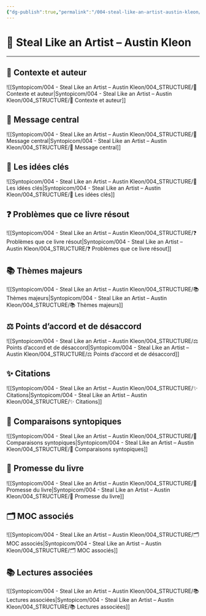 ```yaml
---
{"dg-publish":true,"permalink":"/004-steal-like-an-artist-austin-kleon/004-steal-like-an-artist-austin-kleon/","noteIcon":""}
---
```


# 📘 Steal Like an Artist – Austin Kleon

---

## 👤 Contexte et auteur

![[Syntopicom/004 - Steal Like an Artist – Austin Kleon/004_STRUCTURE/👤 Contexte et auteur\|Syntopicom/004 - Steal Like an Artist – Austin Kleon/004_STRUCTURE/👤 Contexte et auteur]]

## 🎯 Message central

![[Syntopicom/004 - Steal Like an Artist – Austin Kleon/004_STRUCTURE/🎯 Message central\|Syntopicom/004 - Steal Like an Artist – Austin Kleon/004_STRUCTURE/🎯 Message central]]

## 🧩 Les idées clés

![[Syntopicom/004 - Steal Like an Artist – Austin Kleon/004_STRUCTURE/🧩 Les idées clés\|Syntopicom/004 - Steal Like an Artist – Austin Kleon/004_STRUCTURE/🧩 Les idées clés]]

## ❓ Problèmes que ce livre résout

![[Syntopicom/004 - Steal Like an Artist – Austin Kleon/004_STRUCTURE/❓ Problèmes que ce livre résout\|Syntopicom/004 - Steal Like an Artist – Austin Kleon/004_STRUCTURE/❓ Problèmes que ce livre résout]]

## 📚 Thèmes majeurs

![[Syntopicom/004 - Steal Like an Artist – Austin Kleon/004_STRUCTURE/📚 Thèmes majeurs\|Syntopicom/004 - Steal Like an Artist – Austin Kleon/004_STRUCTURE/📚 Thèmes majeurs]]

## ⚖️ Points d’accord et de désaccord

![[Syntopicom/004 - Steal Like an Artist – Austin Kleon/004_STRUCTURE/⚖️ Points d’accord et de désaccord\|Syntopicom/004 - Steal Like an Artist – Austin Kleon/004_STRUCTURE/⚖️ Points d’accord et de désaccord]]

## ✨ Citations

![[Syntopicom/004 - Steal Like an Artist – Austin Kleon/004_STRUCTURE/✨ Citations\|Syntopicom/004 - Steal Like an Artist – Austin Kleon/004_STRUCTURE/✨ Citations]]

## 🔗 Comparaisons syntopiques

![[Syntopicom/004 - Steal Like an Artist – Austin Kleon/004_STRUCTURE/🔗 Comparaisons syntopiques\|Syntopicom/004 - Steal Like an Artist – Austin Kleon/004_STRUCTURE/🔗 Comparaisons syntopiques]]

## 🔮 Promesse du livre

![[Syntopicom/004 - Steal Like an Artist – Austin Kleon/004_STRUCTURE/🔮 Promesse du livre\|Syntopicom/004 - Steal Like an Artist – Austin Kleon/004_STRUCTURE/🔮 Promesse du livre]]

## 🗂️ MOC associés

![[Syntopicom/004 - Steal Like an Artist – Austin Kleon/004_STRUCTURE/🗂️ MOC associés\|Syntopicom/004 - Steal Like an Artist – Austin Kleon/004_STRUCTURE/🗂️ MOC associés]]

## 📚 Lectures associées

![[Syntopicom/004 - Steal Like an Artist – Austin Kleon/004_STRUCTURE/📚 Lectures associées\|Syntopicom/004 - Steal Like an Artist – Austin Kleon/004_STRUCTURE/📚 Lectures associées]]